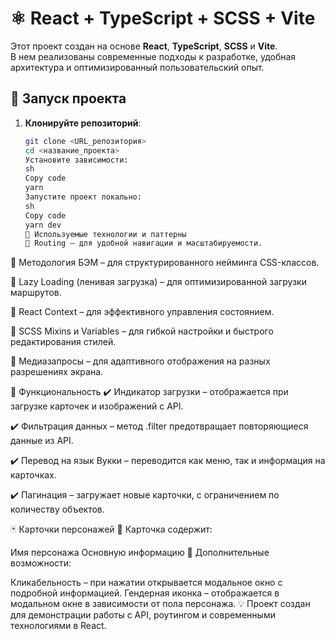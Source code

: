 # ⚛️ React + TypeScript + SCSS + Vite

Этот проект создан на основе **React**, **TypeScript**, **SCSS** и **Vite**.  
В нем реализованы современные подходы к разработке, удобная архитектура и оптимизированный пользовательский опыт.

## 🚀 Запуск проекта

1. **Клонируйте репозиторий**:
   ```sh
   git clone <URL_репозитория>
   cd <название_проекта>
   Установите зависимости:
   sh
   Copy code
   yarn
   Запустите проект локально:
   sh
   Copy code
   yarn dev
   📌 Используемые технологии и паттерны
   🔹 Routing – для удобной навигации и масштабируемости.
   ```

🔹 Методология БЭМ – для структурированного нейминга CSS-классов.

🔹 Lazy Loading (ленивая загрузка) – для оптимизированной загрузки маршрутов.

🔹 React Context – для эффективного управления состоянием.

🔹 SCSS Mixins и Variables – для гибкой настройки и быстрого редактирования стилей.

🔹 Медиазапросы – для адаптивного отображения на разных разрешениях экрана.

🎨 Функциональность
✔️ Индикатор загрузки – отображается при загрузке карточек и изображений с API.

✔️ Фильтрация данных – метод .filter предотвращает повторяющиеся данные из API.

✔️ Перевод на язык Вукки – переводится как меню, так и информация на карточках.

✔️ Пагинация – загружает новые карточки, с ограничением по количеству объектов.

🃏 Карточки персонажей
📌 Карточка содержит:

Имя персонажа
Основную информацию
📌 Дополнительные возможности:

Кликабельность – при нажатии открывается модальное окно с подробной информацией.
Гендерная иконка – отображается в модальном окне в зависимости от пола персонажа.
💡 Проект создан для демонстрации работы с API, роутингом и современными технологиями в React.
